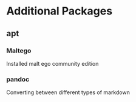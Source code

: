 # Additional Packages
## apt
### Maltego
Installed malt ego community edition

### pandoc
Converting between different types of markdown